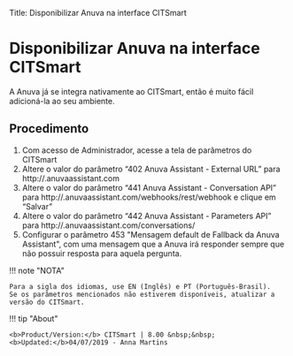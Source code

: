 Title: Disponibilizar Anuva na interface CITSmart
# Disponibilizar Anuva na interface CITSmart

A Anuva já se integra nativamente ao CITSmart, então é muito fácil adicioná-la ao seu ambiente.

## Procedimento

1. Com acesso de Administrador, acesse a tela de parâmetros do CITSmart
2. Altere o valor do parâmetro “402 Anuva Assistant - External URL” para http://<nome-do-seu-workspace>.anuvaassistant.com
3. Altere o valor do parâmetro “441 Anuva Assistant - Conversation API” para http://<nome-do-seu-workspace><sigla-idioma>.anuvaassistant.com/webhooks/rest/webhook e clique em “Salvar”
4. Altere o valor do parâmetro “442 Anuva Assistant - Parameters API” para http://<nome-do-seu-workspace><sigla-idioma>.anuvaassistant.com/conversations/
5. Configurar o parâmetro 453 "Mensagem default de Fallback da Anuva Assistant", com uma mensagem que a Anuva irá responder sempre que não possuir resposta para aquela pergunta.


!!! note "NOTA"

    Para a sigla dos idiomas, use EN (Inglês) e PT (Português-Brasil).
    Se os parâmetros mencionados não estiverem disponíveis, atualizar a versão do CITSmart.


!!! tip "About"

    <b>Product/Version:</b> CITSmart | 8.00 &nbsp;&nbsp;
    <b>Updated:</b>04/07/2019 - Anna Martins
